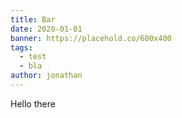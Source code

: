 ```yaml
---
title: Bar
date: 2020-01-01
banner: https://placehold.co/600x400
tags:
  - test
  - bla
author: jonathan
---
```

Hello there

